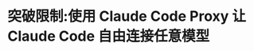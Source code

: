 # 突破限制:使用 Claude Code Proxy 让 Claude Code 自由连接任意模型

<Linkcard url="https://juejin.cn/post/7527648895729745961" title="使用 Claude Code Proxy 让 Claude Code 自由连接任意模型" description="https://juejin.cn/post/7527648895729745961" logo="https://vitepress.yiov.top/logo.png"/>

